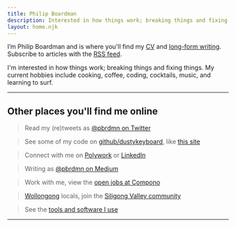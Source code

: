 ```yaml
---
title: Philip Boardman
description: Interested in how things work; breaking things and fixing things
layout: home.njk
---
```


I’m Philip Boardman and is where you'll find my [CV](/cv/ "CV for Philip Boardman") and [long-form writing](/articles/). Subscribe to articles with the [RSS feed](/rss.xml "Subscribe to articles with the RSS feed").

<p>I'm interested in how things work; breaking things and fixing things. My current hobbies include cooking, coffee, coding, cocktails, music, and learning to surf.</p>

<hr />

## Other places you'll find me online

> Read my (re)tweets as [@pbrdmn on Twitter](https://twitter.com/pbrdmn)

> See some of my code on [github/dustykeyboard](https://github.com/dustykeyboard), like [this site](https://github.com/dustykeyboard/brd.mn)

> Connect with me on [Polywork](https://work.brd.mn/) or [LinkedIn](https://linkedin.com/in/philipboardman/)

> Writing as [@pbrdmn on Medium](https://pbrdmn.medium.com/)

> Work with me, view the [open jobs at Compono](https://www.compono.com/careers)

> [Wollongong](https://www.visitwollongong.com.au/) locals, join the [Siligong Valley community](https://www.siligongvalley.com/)

> See the [tools and software I use](/uses)

---